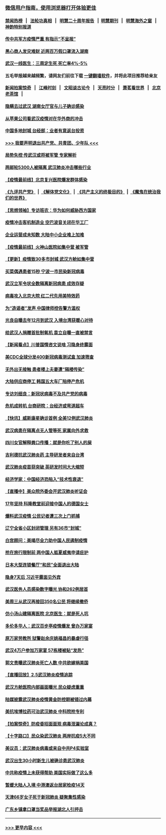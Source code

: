### [微信用户指南，使用浏览器打开体验更佳](https://github.com/gfw-breaker/banned-news1/blob/master/indexes/wechat-guide.md?t=0)
#### [禁闻热榜](热点新闻.md?t=0)  &nbsp;&nbsp;|&nbsp;&nbsp; [法轮功真相](https://github.com/gfw-breaker/truth/blob/master/README.md?t=0) &nbsp;&nbsp;|&nbsp;&nbsp; [明慧二十周年报告](https://github.com/gfw-breaker/mh-reports/blob/master/README.md?t=0) &nbsp;&nbsp;|&nbsp;&nbsp;[明慧期刊](https://github.com/gfw-breaker/mh-qikan) &nbsp;&nbsp;|&nbsp;&nbsp; [明慧海外之窗](https://github.com/gfw-breaker/mh-news/blob/master/README.md?t=0) &nbsp;&nbsp;|&nbsp;&nbsp; [神韵特别报道](https://github.com/gfw-breaker/mh-news/blob/master/shenyun.md?t=0)
#### [传中共军方疫情严重 有指示“不呈报”](../pages/nsc413/n11847828.md?t=02061311) 
#### [黑心商人发灾难财 近两百万假口罩流入湖南](../pages/nsc413/n11847794.md?t=02061311) 
#### [武汉一线医生：三周定生死 死亡率4%-5%](../pages/nsc413/n11847780.md?t=02061311) 
#### 五毛举报越来越频繁，请网友们前往下载 [一键翻墙软件](https://github.com/gfw-breaker/ssr-accounts)，并将此项目推荐给亲友
#### [新闻拍案惊奇](https://github.com/gfw-breaker/banned-news1/blob/master/pages/link4.md) &nbsp;&nbsp;|&nbsp;&nbsp; [江峰时刻](https://github.com/gfw-breaker/banned-news1/blob/master/pages/link4.md) &nbsp;&nbsp;|&nbsp;&nbsp; [文昭谈古论今](https://github.com/gfw-breaker/banned-news1/blob/master/pages/link4.md) &nbsp;&nbsp;|&nbsp;&nbsp; [天亮时分](https://github.com/gfw-breaker/banned-news1/blob/master/pages/link4.md) &nbsp;&nbsp;|&nbsp;&nbsp; [萧茗看世界](https://github.com/gfw-breaker/banned-news1/blob/master/pages/link4.md) &nbsp;&nbsp;|&nbsp;&nbsp; [北京老茶馆](https://github.com/gfw-breaker/banned-news1/blob/master/pages/link4.md) &nbsp;&nbsp;|&nbsp;&nbsp; 
#### [隐瞒去过武汉 湖南女厅官与儿子确诊感染](../pages/nsc413/n11847669.md?t=02061311) 
#### [从苹果公司看武汉疫情对在华外商的冲击](../pages/nsc413/n11847586.md?t=02061311) 
#### [中国多地封城 台经部：业者有意返台投资](../pages/nsc413/n11847732.md?t=02061311) 
#### [>>> 我要声明退出共产党、共青团、少年队 <<<](https://github.com/begood0513/goodnews/blob/master/quit/letter.md) 
#### [局势失控 传武汉或将被军管 专家解析](../pages/nsc413/n11847458.md?t=02061311) 
#### [两邮轮5300人被隔离 武汉肺炎冲击哪些行业](../pages/nsc413/n11847456.md?t=02061311) 
#### [【疫情最前线】北京复兴医院爆发群体感染](../pages/nsc413/n11847626.md?t=02061311) 
#### [《九评共产党》](https://github.com/begood0513/9ping.md/blob/master/README.md) &nbsp;|&nbsp; [《解体党文化》](../../../../jtdwh.md/blob/master/README.md)  &nbsp;|&nbsp; [《共产主义的终极目的》](../../../../gczydzjmd.md/blob/master/README.md) &nbsp;|&nbsp; [《魔鬼在统治我们的世界》](../../../../mgztzwmdsj.md/blob/master/README.md) 
#### [【思想领袖】专访班农：华为如何威胁西方国家](../pages/nsc413/n11847306.md?t=02061311) 
#### [疫情冲击客机制造业 空巴波音关闭在华工厂](../pages/nsc413/n11847550.md?t=02061311) 
#### [企业运营成未知数 大陆中小企业难上加难](../pages/nsc413/n11847477.md?t=02061311) 
#### [【疫情最前线】火神山医院如集中营 被军管](../pages/nsc413/n11847524.md?t=02061311) 
#### [【更新】疫情致30多市封城 武汉方舱如集中营](../pages/nsc413/n11801312.md?t=02061311) 
#### [买菜偶遇患者15秒 宁波一市民染新冠病毒](../pages/nsc413/n11847294.md?t=02061311) 
#### [武汉立军令状全数隔离新冠病患 成效存疑](../pages/nsc413/n11847328.md?t=02061311) 
#### [病毒攻入北京大院 红二代先用美特效药](../pages/nsc413/n11847427.md?t=02061311) 
#### [为“造谣者”发声 中国律师控告警方滥权](../pages/nsc413/n11847326.md?t=02061311) 
#### [光良自曝去年12月到武汉 入境台湾获暖心对待](../pages/nsc413/n11847243.md?t=02061311) 
#### [给武汉人捐赠首批制氧机 袁立自曝一直被禁言](../pages/nsc413/n11846974.md?t=02061311) 
#### [【新闻看点】川普国情咨文说啥 习隐身终露面](../pages/nsc413/n11847016.md?t=02061311) 
#### [美CDC全球分发400新冠病毒测试盒 加速筛查](../pages/nsc413/n11847260.md?t=02061311) 
#### [无外出无接触 患者楼上夫妻遭“隔楼传染”](../pages/nsc413/n11847233.md?t=02061311) 
#### [大陆供应商停工 韩国五大车厂陷停产危机](../pages/nsc413/n11847062.md?t=02061311) 
#### [专访刘细良：新冠状病毒不及共产党的病毒](../pages/nsc413/n11847164.md?t=02061311) 
#### [危机成转机 台商研院：台经济或弯道超车](../pages/nsc413/n11846448.md?t=02061311) 
#### [【快讯】威斯康星确诊首例 全美12例武汉肺炎](../pages/nsc413/n11847162.md?t=02061311) 
#### [武汉病患在隔离点无人管等死 家属向外求救](../pages/nsc413/n11847020.md?t=02061311) 
#### [四川女官解释粪口传播：就是你吃了别人的屎](../pages/nsc413/n11847029.md?t=02061311) 
#### [吉利德抗武汉肺炎药 主导研发者来自台湾](../pages/nsc413/n11847064.md?t=02061311) 
#### [武汉肺炎疫苗获突破 英研发时间大大缩短](../pages/nsc413/n11846915.md?t=02061311) 
#### [经济学家：中国经济恐陷入“技术性衰退”](../pages/nsc413/n11846450.md?t=02061311) 
#### [【直播中】美众院外委会开武汉肺炎听证会](../pages/nsc413/n11846727.md?t=02061311) 
#### [17年坚持 科隆教堂前迎接中国人的德国女士](../pages/nsc413/n11846781.md?t=02061311) 
#### [爆料武汉疫情 公民记者遭三次上门抓捕](../pages/nsc413/n11846937.md?t=02061311) 
#### [辽宁全省小区封闭管理 另有36市“封城”](../pages/nsc413/n11846879.md?t=02061311) 
#### [白宫顾问：美竭尽全力助中国人民遏制疫情](../pages/nsc413/n11846756.md?t=02061311) 
#### [抢在旅行限制前 两中国人抵夏威夷申请庇护](../pages/nsc413/n11846866.md?t=02061311) 
#### [日本大型连锁餐厅“和民”全面退出大陆](../pages/nsc413/n11846765.md?t=02061311) 
#### [隐身7天后 习近平露面见外宾](../pages/nsc413/n11846805.md?t=02061311) 
#### [武汉医务人员感染数字曝光 协和262例居首](../pages/nsc413/n11846742.md?t=02061311) 
#### [美周三从武汉再接回350名公民 将继续撤侨](../pages/nsc413/n11846705.md?t=02061311) 
#### [仿小汤山建隔离医院 北京医生：就是死人坑](../pages/nsc413/n11846692.md?t=02061311) 
#### [多伦多华人：武汉百步亭疫情爆发 曾办万家宴](../pages/nsc413/n11846766.md?t=02061311) 
#### [原万家劳教所 狱警赵余庆姚福昌的暴虐行径](../pages/nsc413/n11844582.md?t=02061311) 
#### [武汉4万户参加万家宴 57栋楼被贴“发热”](../pages/nsc413/n11846074.md?t=02061311) 
#### [郭文贵曝武汉肺炎死亡人数 中共欲嫁祸美国](../pages/nsc413/n11846240.md?t=02061311) 
#### [【直播回放】2.5武汉肺炎疫情追踪](../pages/nsc413/n11846437.md?t=02061311) 
#### [武汉方舱医院内部画面曝光 民众疑虑重重](../pages/nsc413/n11846442.md?t=02061311) 
#### [陆媒披露武汉肺炎疫情黄金防控期被错过内幕](../pages/nsc413/n11846413.md?t=02061311) 
#### [美抗埃博拉药可治武汉肺炎 中科院抢专利](../pages/nsc413/n11846409.md?t=02061311) 
#### [【拍案惊奇】防疫昏招面面观 病毒泄漏论成真？](../pages/nsc413/n11845382.md?t=02061311) 
#### [【十字路口】民众染武汉肺炎 两岸抗疫5大不同](../pages/nsc413/n11845264.md?t=02061311) 
#### [美议员：武汉肺炎病毒或来自中共P4实验室](../pages/nsc413/n11846043.md?t=02061311) 
#### [武汉出生30小时新生儿被确诊患武汉肺炎](../pages/nsc413/n11846307.md?t=02061311) 
#### [中共称疫情上未获得帮助 美国实际做了这么多](../pages/nsc413/n11846008.md?t=02061311) 
#### [暂缓大陆人入境 中港澳返台居家检疫14天](../pages/nsc413/n11845862.md?t=02061311) 
#### [天津66岁女子死于新冠肺炎 疑聚集性感染](../pages/nsc413/n11845909.md?t=02061311) 
#### [广东乡镇拿口罩当奖品举报湖北人引抨击](../pages/nsc413/n11845622.md?t=02061311) 

----
#### [ >>> 更早内容 <<< ](../indexes/nsc413-earlier.md)
